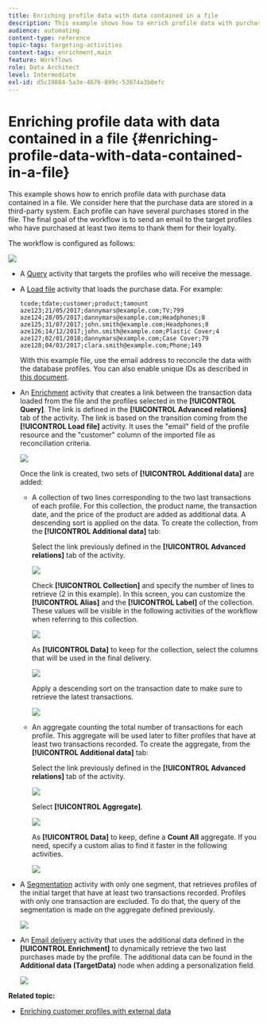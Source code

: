 ```yaml
---
title: Enriching profile data with data contained in a file
description: This example shows how to enrich profile data with purchase data contained in a file.
audience: automating
content-type: reference
topic-tags: targeting-activities
context-tags: enrichment,main
feature: Workflows
role: Data Architect
level: Intermediate
exl-id: d5c19884-5a3e-4676-899c-53074a3b0efc
---
```

# Enriching profile data with data contained in a file {#enriching-profile-data-with-data-contained-in-a-file}

This example shows how to enrich profile data with purchase data contained in a file. We consider here that the purchase data are stored in a third-party system. Each profile can have several purchases stored in the file. The final goal of the workflow is to send an email to the target profiles who have purchased at least two items to thank them for their loyalty.

The workflow is configured as follows:

![](assets/enrichment_example_workflow.png)

* A [Query](../../automating/using/query.md) activity that targets the profiles who will receive the message.
* A [Load file](../../automating/using/load-file.md) activity that loads the purchase data. For example:

  ```
  tcode;tdate;customer;product;tamount
  aze123;21/05/2017;dannymars@example.com;TV;799
  aze124;28/05/2017;dannymars@example.com;Headphones;8
  aze125;31/07/2017;john.smith@example.com;Headphones;8
  aze126;14/12/2017;john.smith@example.com;Plastic Cover;4
  aze127;02/01/2018;dannymars@example.com;Case Cover;79
  aze128;04/03/2017;clara.smith@example.com;Phone;149
  ```

  With this example file, use the email address to reconcile the data with the database profiles. You can also enable unique IDs as described in [this document](../../developing/using/configuring-the-resource-s-data-structure.md#generating-a-unique-id-for-profiles-and-custom-resources).

* An [Enrichment](../../automating/using/enrichment.md) activity that creates a link between the transaction data loaded from the file and the profiles selected in the **[!UICONTROL Query]**. The link is defined in the **[!UICONTROL Advanced relations]** tab of the activity. The link is based on the transition coming from the **[!UICONTROL Load file]** activity. It uses the "email" field of the profile resource and the "customer" column of the imported file as reconciliation criteria. 

  ![](assets/enrichment_example_workflow2.png)

  Once the link is created, two sets of **[!UICONTROL Additional data]** are added:

    * A collection of two lines corresponding to the two last transactions of each profile. For this collection, the product name, the transaction date, and the price of the product are added as additional data. A descending sort is applied on the data. To create the collection, from the **[!UICONTROL Additional data]** tab:

      Select the link previously defined in the **[!UICONTROL Advanced relations]** tab of the activity.
    
      ![](assets/enrichment_example_workflow3.png)

      Check **[!UICONTROL Collection]** and specify the number of lines to retrieve (2 in this example). In this screen, you can customize the **[!UICONTROL Alias]** and the **[!UICONTROL Label]** of the collection. These values will be visible in the following activities of the workflow when referring to this collection.
    
      ![](assets/enrichment_example_workflow4.png)

      As **[!UICONTROL Data]** to keep for the collection, select the columns that will be used in the final delivery.
    
      ![](assets/enrichment_example_workflow6.png)

      Apply a descending sort on the transaction date to make sure to retrieve the latest transactions.
    
      ![](assets/enrichment_example_workflow7.png)

    * An aggregate counting the total number of transactions for each profile. This aggregate will be used later to filter profiles that have at least two transactions recorded. To create the aggregate, from the **[!UICONTROL Additional data]** tab:

      Select the link previously defined in the **[!UICONTROL Advanced relations]** tab of the activity.
    
      ![](assets/enrichment_example_workflow3.png)

      Select **[!UICONTROL Aggregate]**.
    
      ![](assets/enrichment_example_workflow8.png)

      As **[!UICONTROL Data]** to keep, define a **Count All** aggregate. If you need, specify a custom alias to find it faster in the following activities.
    
      ![](assets/enrichment_example_workflow9.png)

* A [Segmentation](../../automating/using/segmentation.md) activity with only one segment, that retrieves profiles of the initial target that have at least two transactions recorded. Profiles with only one transaction are excluded. To do that, the query of the segmentation is made on the aggregate defined previously.

  ![](assets/enrichment_example_workflow5.png)

* An [Email delivery](../../automating/using/email-delivery.md) activity that uses the additional data defined in the **[!UICONTROL Enrichment]** to dynamically retrieve the two last purchases made by the profile. The additional data can be found in the **Additional data (TargetData)** node when adding a personalization field.

  ![](assets/enrichment_example_workflow10.png)

**Related topic:**

* [Enriching customer profiles with external data](https://helpx.adobe.com/campaign/kb/simplify-campaign-management.html#Managedatatofuelengagingexperiences)
